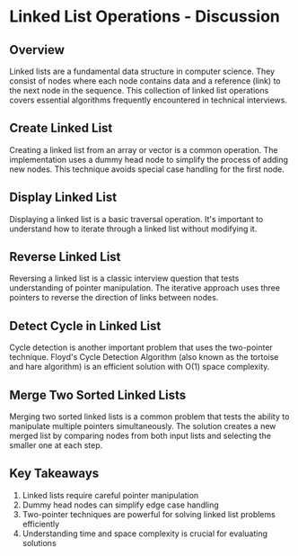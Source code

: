 # Linked List Operations - Discussion

## Overview
Linked lists are a fundamental data structure in computer science. They consist of nodes where each node contains data and a reference (link) to the next node in the sequence. This collection of linked list operations covers essential algorithms frequently encountered in technical interviews.

## Create Linked List
Creating a linked list from an array or vector is a common operation. The implementation uses a dummy head node to simplify the process of adding new nodes. This technique avoids special case handling for the first node.

## Display Linked List
Displaying a linked list is a basic traversal operation. It's important to understand how to iterate through a linked list without modifying it.

## Reverse Linked List
Reversing a linked list is a classic interview question that tests understanding of pointer manipulation. The iterative approach uses three pointers to reverse the direction of links between nodes.

## Detect Cycle in Linked List
Cycle detection is another important problem that uses the two-pointer technique. Floyd's Cycle Detection Algorithm (also known as the tortoise and hare algorithm) is an efficient solution with O(1) space complexity.

## Merge Two Sorted Linked Lists
Merging two sorted linked lists is a common problem that tests the ability to manipulate multiple pointers simultaneously. The solution creates a new merged list by comparing nodes from both input lists and selecting the smaller one at each step.

## Key Takeaways
1. Linked lists require careful pointer manipulation
2. Dummy head nodes can simplify edge case handling
3. Two-pointer techniques are powerful for solving linked list problems efficiently
4. Understanding time and space complexity is crucial for evaluating solutions